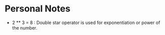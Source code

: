 # Personal Notes
- 2 ** 3 = 8 : Double star operator is used for exponentiation or power of the number.

